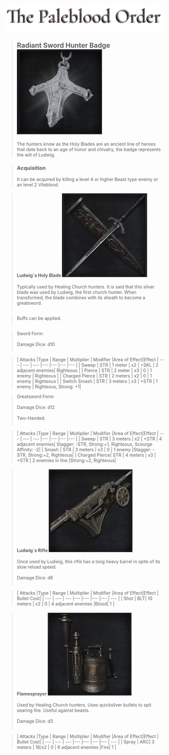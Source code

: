 <link rel="stylesheet" href="../assets/css/weaponspage.css">
<a id= "logo" href="https://fellipepombo.github.io/BloodandBeastsTTRPG/">
  <img src="../assets/images/logo.png">
</a>


>## Radiant Sword Hunter Badge ![Radiant Sword Badge](../assets/images/weapons/badges/radiantswordhunter.png)
>The hunters know as the Holy Blades are an ancient line of heroes that date back to an age of honor and chivalry, the badge represents the will of Ludwig.

>### Acquisition
>It can be acquired by killing a level 4 or higher Beast type enemy or an level 2 Vileblood.

>#### Ludwig`s Holy Blade ![Ludwig Holy Blade](../assets/images/weapons/radiantswordhunter/ludwigsholyblade.png)
>Typically used by Healing Church hunters. It is said that this silver blade was used by Ludwig, the first church hunter. When transformed, the blade combines with its sheath to become a greatsword.<br><br>

>Buffs can be applied. <br><br>

>Sword Form: <br><br>
>Damage Dice: d10  <br><br>

>| Attacks |Type  | Range | Multiplier | Modifier |Area of Effect|Effect
| --- | --- | --- |--- |--- |--- |--- |
| Sweep | STR | 1 meter | x2 | +SKL | 2 adjacent enemies| Righteous |
| Pierce | STR | 2 meter | x3 | 0 | 1 enemy | Righteous |
| Charged Pierce | STR | 2 meters | x2 | 0 | 1 enemy | Righteous |
| Switch Smash | STR | 3 meters | x3 | +STR | 1 enemy | Righteous, Strong: +1|

>Greatsword Form: <br><br>
>Damage Dice: d12  <br><br>
>Two-Handed. <br><br>

>| Attacks |Type  | Range | Multiplier | Modifier |Area of Effect|Effect
| --- | --- | --- |--- |--- |--- |--- |
| Sweep | STR | 3 meters | x2 | +STR | 4 adjacent enemies| Stagger: -STR, Strong:+1, Righteous, Scourge Affinity: -2|
| Smash | STR | 3 meters | x3 | 0 | 1 enemy |Stagger: -STR, Strong:+2, Righteous|
| Charged Pierce| STR | 4 meters | x3 | +STR | 2 enemies in line |Strong:+2, Righteous|


>#### Ludwig`s Rifle ![Ludwig Rifle](../assets/images/weapons/radiantswordhunter/ludwigsrifle.png)
>Once used by Ludwig, this rifle has a long heavy barrel in spite of its slow reload speed. <br><br>
Damage Dice: d6  <br><br>



>| Attacks |Type  | Range | Multiplier | Modifier |Area of Effect|Effect | Bullet Cost|
| --- | --- | --- |--- |--- |--- |--- | --- |
| Shot | BLT| 10 meters | x2 | 0 | 4 adjacent enemies |Blood| 1 |

>#### Flamesprayer ![Flamesprayer](../assets/images/weapons/radiantswordhunter/flamesprayer.png)
>Used by Healing Church hunters. Uses quicksilver bullets to spit searing fire. Useful against beasts.<br><br>
Damage Dice: d3  <br><br>


>| Attacks |Type  | Range | Multiplier | Modifier |Area of Effect|Effect | Bullet Cost|
| --- | --- | --- |--- |--- |--- |--- | --- |
| Spray | ARC| 3 meters | 18/x2 | 0 | 6 adjacent enemies |Fire| 1 |
